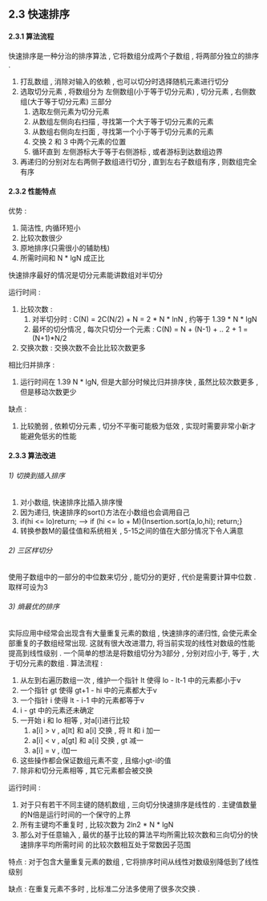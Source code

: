 ## 2.3 快速排序

#### 2.3.1 算法流程
快速排序是一种分治的排序算法 , 它将数组分成两个子数组 , 将两部分独立的排序 .  
1.  打乱数组 , 消除对输入的依赖 , 也可以切分时选择随机元素进行切分
2.  选取切分元素 , 将数组分为 左侧数组(小于等于切分元素) , 切分元素 , 右侧数组(大于等于切分元素) 三部分
    1.  选取左侧元素为切分元素
    2.  从数组左侧向右扫描 , 寻找第一个大于等于切分元素的元素
    3.  从数组右侧向左扫面 , 寻找第一个小于等于切分元素的元素
    4.  交换 2 和 3 中两个元素的位置
    5.  循环直到 左侧游标大于等于右侧游标 , 或者游标到达数组边界
3.  再递归的分别对左右两侧子数组进行切分 , 直到左右子数组有序 , 则数组完全有序

#### 2.3.2 性能特点
优势 : 
1.  简洁性, 内循环短小
2.  比较次数很少
3.  原地排序(只需很小的辅助栈)
4.  所需时间和 N * lgN 成正比

快速排序最好的情况是切分元素能讲数组对半切分

运行时间 : 
1. 比较次数 : 
    1.  对半切分时 : C(N) = 2C(N/2) + N = 2 * N * lnN , 约等于 1.39 * N * lgN 
    2.  最坏的切分情况 , 每次只切分一个元素 : C(N) = N + (N-1) + .. 2 + 1 = (N+1)*N/2
2. 交换次数 : 交换次数不会比比较次数更多  

相比归并排序 :  
1.  运行时间在 1.39 N * lgN, 但是大部分时候比归并排序快 , 虽然比较次数更多 , 但是移动次数更少

缺点 : 
1.  比较脆弱 , 依赖切分元素 ,  切分不平衡可能极为低效 , 实现时需要非常小新才能避免低劣的性能

#### 2.3.3 算法改进
###### 1) 切换到插入排序
1.  对小数组, 快速排序比插入排序慢
2.  因为递归, 快速排序的sort()方法在小数组也会调用自己
3.  if(hi <= lo)return; --> if (hi <= lo + M){Insertion.sort(a,lo,hi); return;} 
4.  转换参数M的最佳值和系统相关 , 5-15之间的值在大部分情况下令人满意

###### 2) 三区样切分
使用子数组中的一部分的中位数来切分 , 能切分的更好 , 代价是需要计算中位数 . 取样可设为3 

###### 3) 熵最优的排序
实际应用中经常会出现含有大量重复元素的数组 , 快速排序的递归性, 会使元素全部重复的子数组经常出现.
这就有很大改进潜力, 将当前实现的线性对数级的性能提高到线性级别 .
一个简单的想法是将数组切分为3部分 , 分别对应小于, 等于 , 大于切分元素的数组 . 
算法流程 : 
1.  从左到右遍历数组一次 , 维护一个指针 lt 使得 lo - lt-1 中的元素都小于v
2.  一个指针 gt 使得 gt+1 - hi 中的元素都大于v
3.  一个指针 i 使得 lt - i-1 中的元素都等于v
4.  i - gt 中的元素还未确定
5.  一开始 i 和 lo 相等 , 对a[i]进行比较
    1.  a[i] > v , a[lt] 和 a[i] 交换 , 将 lt 和 i 加一
    2.  a[i] < v , a[gt] 和 a[i] 交换 , gt 减一
    3.  a[i] = v , i加一
6.  这些操作都会保证数组元素不变 , 且缩小gt-i的值 
7.  除非和切分元素相等 , 其它元素都会被交换

运行时间 : 
1.  对于只有若干不同主键的随机数组 , 三向切分快速排序是线性的 . 主键值数量的N倍是运行时间的一个保守的上界
2.  所有主键均不重复时 , 比较次数为 2ln2 * N * lgN 
3.  那么对于任意输入 , 最优的基于比较的算法平均所需比较次数和三向切分的快速排序平均所需时间
的比较次数相互处于常数因子范围

特点 : 
对于包含大量重复元素的数组 , 它将排序时间从线性对数级别降低到了线性级别 

缺点 : 在重复元素不多时 , 比标准二分法多使用了很多次交换 .  
 

